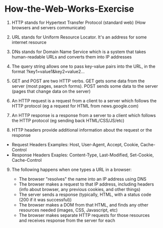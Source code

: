 # How-the-Web-Works-Exercise

1. HTTP stands for Hypertext Transfer Protocol (standard web) (How browsers and servers communicate)

2. URL stands for Uniform Resource Locator. It's an address for some internet resource

3. DNs stands for Domain Name Service which is a system that takes human-readable URLs and converts them into IP addresses

4. The query string allows one to pass key-value pairs into the URL, in the format ?key1=value1&key2=value2...

5. GET and POST are two HTTP verbs. GET gets some data from the server (most pages, search forms). POST sends some data to the server (pages that change data on the server)

6. An HTTP request is a request from a client to a server which follows the HTTP protocol (eg a request for HTML from news.google.com)

7. An HTTP response is a response from a server to a client which follows the HTTP protocol (eg sending back HTML/CSS/JS/etc)

8. HTTP headers provide additional information about the request or the response

  - Request Headers Examples: Host, User-Agent, Accept, Cookie, Cache-Control
  - Response Headers Exaples: Content-Type, Last-Modified, Set-Cookie, Cache-Control
  
9. The following happens when one types a URL in a browser:

   - The browser "resolves" the name into an IP address using DNS
   - The browser makes a request to that IP address, including headers (info about browser, any previous cookies, and other things)
   - The server sends a response (typically, HTML, with a status code (200 if it was successful))
   - The browser makes a DOM from that HTML, and finds any other resources needed (images, CSS, Javascript, etc)
   - The browser makes separate HTTP requests for those resources and receives response from the server for each 
